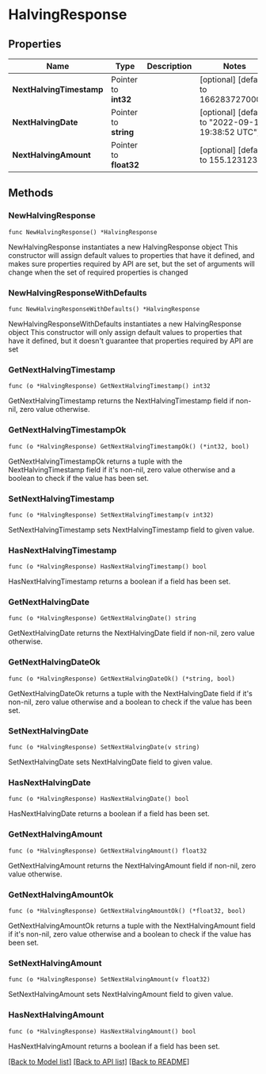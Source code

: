 # HalvingResponse

## Properties

Name | Type | Description | Notes
------------ | ------------- | ------------- | -------------
**NextHalvingTimestamp** | Pointer to **int32** |  | [optional] [default to 1662837270000]
**NextHalvingDate** | Pointer to **string** |  | [optional] [default to "2022-09-10 19:38:52 UTC"]
**NextHalvingAmount** | Pointer to **float32** |  | [optional] [default to 155.123123]

## Methods

### NewHalvingResponse

`func NewHalvingResponse() *HalvingResponse`

NewHalvingResponse instantiates a new HalvingResponse object
This constructor will assign default values to properties that have it defined,
and makes sure properties required by API are set, but the set of arguments
will change when the set of required properties is changed

### NewHalvingResponseWithDefaults

`func NewHalvingResponseWithDefaults() *HalvingResponse`

NewHalvingResponseWithDefaults instantiates a new HalvingResponse object
This constructor will only assign default values to properties that have it defined,
but it doesn't guarantee that properties required by API are set

### GetNextHalvingTimestamp

`func (o *HalvingResponse) GetNextHalvingTimestamp() int32`

GetNextHalvingTimestamp returns the NextHalvingTimestamp field if non-nil, zero value otherwise.

### GetNextHalvingTimestampOk

`func (o *HalvingResponse) GetNextHalvingTimestampOk() (*int32, bool)`

GetNextHalvingTimestampOk returns a tuple with the NextHalvingTimestamp field if it's non-nil, zero value otherwise
and a boolean to check if the value has been set.

### SetNextHalvingTimestamp

`func (o *HalvingResponse) SetNextHalvingTimestamp(v int32)`

SetNextHalvingTimestamp sets NextHalvingTimestamp field to given value.

### HasNextHalvingTimestamp

`func (o *HalvingResponse) HasNextHalvingTimestamp() bool`

HasNextHalvingTimestamp returns a boolean if a field has been set.

### GetNextHalvingDate

`func (o *HalvingResponse) GetNextHalvingDate() string`

GetNextHalvingDate returns the NextHalvingDate field if non-nil, zero value otherwise.

### GetNextHalvingDateOk

`func (o *HalvingResponse) GetNextHalvingDateOk() (*string, bool)`

GetNextHalvingDateOk returns a tuple with the NextHalvingDate field if it's non-nil, zero value otherwise
and a boolean to check if the value has been set.

### SetNextHalvingDate

`func (o *HalvingResponse) SetNextHalvingDate(v string)`

SetNextHalvingDate sets NextHalvingDate field to given value.

### HasNextHalvingDate

`func (o *HalvingResponse) HasNextHalvingDate() bool`

HasNextHalvingDate returns a boolean if a field has been set.

### GetNextHalvingAmount

`func (o *HalvingResponse) GetNextHalvingAmount() float32`

GetNextHalvingAmount returns the NextHalvingAmount field if non-nil, zero value otherwise.

### GetNextHalvingAmountOk

`func (o *HalvingResponse) GetNextHalvingAmountOk() (*float32, bool)`

GetNextHalvingAmountOk returns a tuple with the NextHalvingAmount field if it's non-nil, zero value otherwise
and a boolean to check if the value has been set.

### SetNextHalvingAmount

`func (o *HalvingResponse) SetNextHalvingAmount(v float32)`

SetNextHalvingAmount sets NextHalvingAmount field to given value.

### HasNextHalvingAmount

`func (o *HalvingResponse) HasNextHalvingAmount() bool`

HasNextHalvingAmount returns a boolean if a field has been set.


[[Back to Model list]](../README.md#documentation-for-models) [[Back to API list]](../README.md#documentation-for-api-endpoints) [[Back to README]](../README.md)


